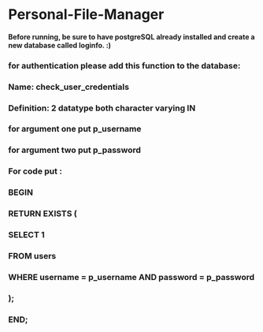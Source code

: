 # Personal-File-Manager
#### Before running, be sure to have postgreSQL already installed and create a new database called loginfo. :)
### for authentication please add this function to the database: 
###     Name: check_user_credentials
###     Definition: 2 datatype both character varying IN
###                 for argument one put p_username
###                 for argument two put p_password
###     For code put : 
### BEGIN
###    RETURN EXISTS (
###        SELECT 1
###        FROM users
###        WHERE username = p_username AND password = p_password
###    );
### END;
